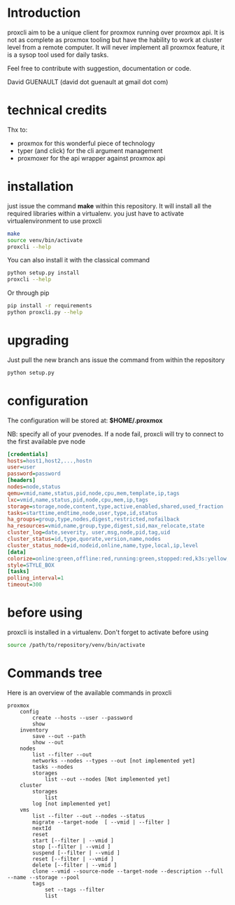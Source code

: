 # Introduction

proxcli aim to be a unique client for proxmox running over proxmox api. It is not as complete as proxmox tooling but have the hability to work at cluster level from a remote computer. It will never implement all proxmox feature, it is a sysop tool used for daily tasks. 

Feel free to contribute with suggestion, documentation or code. 

David GUENAULT (david dot guenault at gmail dot com)

# technical credits

Thx to:

- proxmox for this wonderful piece of technology
- typer (and click) for the cli argument management
- proxmoxer for the api wrapper against proxmox api

# installation

just issue the command **make** within this repository. It will install all the required libraries within a virtualenv. you just have to activate virtualenvironment to use proxcli

```bash
make
source venv/bin/activate
proxcli --help
```

You can also install it with the classical command

``` bash
python setup.py install
proxcli --help
```

Or through pip

```bash
pip install -r requirements
python proxcli.py --help
```

# upgrading

Just pull the new branch ans issue the command from within the repository

``` bash
python setup.py
```


# configuration

The configuration will be stored at: **$HOME/.proxmox**

NB: specify all of your pvenodes. If a node fail, proxcli will try to connect to the first available pve node

```ini
[credentials]
hosts=host1,host2,...,hostn
user=user
password=password
[headers]
nodes=node,status
qemu=vmid,name,status,pid,node,cpu,mem,template,ip,tags
lxc=vmid,name,status,pid,node,cpu,mem,ip,tags
storage=storage,node,content,type,active,enabled,shared,used_fraction
tasks=starttime,endtime,node,user,type,id,status
ha_groups=group,type,nodes,digest,restricted,nofailback
ha_resources=vmid,name,group,type,digest,sid,max_relocate,state
cluster_log=date,severity, user,msg,node,pid,tag,uid
cluster_status=id,type,quorate,version,name,nodes
cluster_status_node=id,nodeid,online,name,type,local,ip,level
[data]
colorize=online:green,offline:red,running:green,stopped:red,k3s:yellow,failed:red,error:red,OK:green,problems:red,panic:red,alert:red,critical:red,warning:orage,notice:blue,info:blue,debug:violet
style=STYLE_BOX
[tasks]
polling_interval=1
timeout=300
```

# before using

proxcli is installed in a virtualenv. Don't forget to activate before using

```bash 
source /path/to/repository/venv/bin/activate
```

# Commands tree

Here is an overview of the available commands in proxcli

```
proxmox
    config
        create --hosts --user --password
        show
    inventory
        save --out --path
        show --out
    nodes
        list --filter --out
        networks --nodes --types --out [not implemented yet]
        tasks --nodes 
        storages
            list --out --nodes [Not implemented yet]
    cluster
        storages
            list
        log [not implemented yet]
    vms
        list --filter --out --nodes --status
        migrate --target-node  [ --vmid | --filter ]
        nextId
        reset 
        start [--filter | --vmid ]
        stop [--filter | --vmid ]
        suspend [--filter | --vmid ]
        reset [--filter | --vmid ]
        delete [--filter | --vmid ]
        clone --vmid --source-node --target-node --description --full --name --storage --pool  
        tags
            set --tags --filter
            list 
```